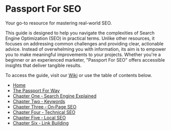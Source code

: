 # Passport For SEO

Your go-to resource for mastering real-world SEO.

This guide is designed to help you navigate the complexities of Search Engine Optimization (SEO) in practical terms. Unlike other resources, it focuses on addressing common challenges and providing clear, actionable advice. Instead of overwhelming you with information, its aim is to empower you to make meaningful improvements to your projects. Whether you're a beginner or an experienced marketer, "Passport For SEO" offers accessible insights that deliver tangible results.

To access the guide, visit our [Wiki](https://github.com/dlzi/Passport-For-SEO/wiki) or use the table of contents below.
* [Home](https://github.com/dlzi/Passport-For-SEO/wiki)
* [The Passport For Way](https://github.com/dlzi/Passport-For-SEO/wiki/The-Passport-For-Way)
* [Chapter One ‐ Search Engine Explained](https://github.com/dlzi/Passport-For-SEO/wiki/Chapter-One-%E2%80%90-Search-Engine-Explained)
* [Chapter Two ‐ Keywords](https://github.com/dlzi/Passport-For-SEO/wiki/Chapter-Two-%E2%80%90-Keywords)
* [Chapter Three ‐ On‐Page SEO](https://github.com/dlzi/Passport-For-SEO/wiki/Chapter-Three-%E2%80%90-On%E2%80%90Page-SEO)
* [Chapter Four ‐ Technical SEO](https://github.com/dlzi/Passport-For-SEO/wiki/Chapter-Four-%E2%80%90-Technical-SEO)
* [Chapter Five ‐ Local SEO](https://github.com/dlzi/Passport-For-SEO/wiki/Chapter-Five-%E2%80%90-Local-SEO)
* [Chapter Six ‐ Link Building](https://github.com/dlzi/Passport-For-SEO/wiki/Chapter-Six-%E2%80%90-Link-Building)

  
